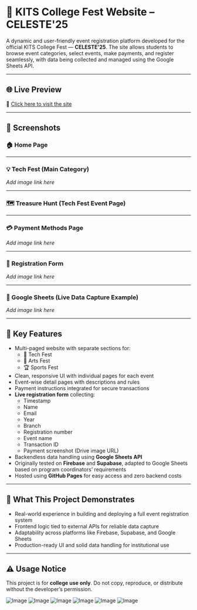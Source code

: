 # 🎉 KITS College Fest Website – CELESTE'25

A dynamic and user-friendly event registration platform developed for the official KITS College Fest — **CELESTE'25**. The site allows students to browse event categories, select events, make payments, and register seamlessly, with data being collected and managed using the Google Sheets API.

---

## 🌐 Live Preview

🔗 [Click here to visit the site](https://celeste-25.github.io/KITS-Fest/)

---

## 📸 Screenshots

### 🏠 Home Page  

---

### 💡 Tech Fest (Main Category)  
*Add image link here*

---

### 🗺️ Treasure Hunt (Tech Fest Event Page)  

---

### 💳 Payment Methods Page  
*Add image link here*

---

### 📝 Registration Form  
*Add image link here*

---

### 📄 Google Sheets (Live Data Capture Example)  
*Add image link here*

---

## 🚀 Key Features

- Multi-paged website with separate sections for:
  - 🔧 Tech Fest
  - 🎨 Arts Fest
  - 🏆 Sports Fest
- Clean, responsive UI with individual pages for each event
- Event-wise detail pages with descriptions and rules
- Payment instructions integrated for secure transactions
- **Live registration form** collecting:
  - Timestamp
  - Name
  - Email
  - Year
  - Branch
  - Registration number
  - Event name
  - Transaction ID
  - Payment screenshot (Drive image URL)
- Backendless data handling using **Google Sheets API**
- Originally tested on **Firebase** and **Supabase**, adapted to Google Sheets based on program coordinators’ requirements
- Hosted using **GitHub Pages** for easy access and zero backend costs

---

## 🧠 What This Project Demonstrates

- Real-world experience in building and deploying a full event registration system
- Frontend logic tied to external APIs for reliable data capture
- Adaptability across platforms like Firebase, Supabase, and Google Sheets
- Production-ready UI and solid data handling for institutional use

---

## ⚠️ Usage Notice

This project is for **college use only**. Do not copy, reproduce, or distribute without the developer’s permission.

![Image](https://github.com/user-attachments/assets/d2984073-708d-45b3-ad55-2d0a6402d90b)
![Image](https://github.com/user-attachments/assets/b5cdd3c1-eded-4c4c-86dc-a6ac78f6429c)
![Image](https://github.com/user-attachments/assets/c809af5f-5e86-4c38-b1c2-6be3549b0ac9)
![Image](https://github.com/user-attachments/assets/b9bae41e-d975-44dd-b377-398eaab1e855)
![Image](https://github.com/user-attachments/assets/30b6da62-0760-45c4-9aaf-89565bd52cd4)
![Image](https://github.com/user-attachments/assets/9c7649e7-5e9e-4a1c-a2b7-ef0458f9381f)
